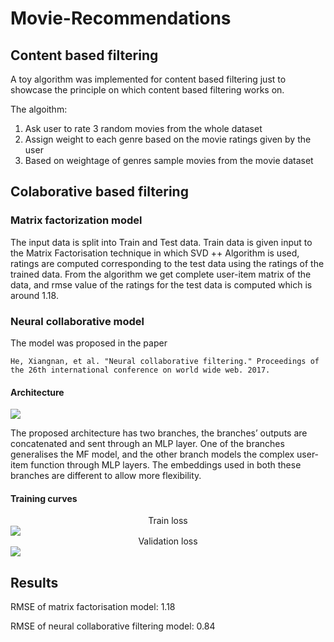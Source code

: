 <!-- #region -->
# Movie-Recommendations

## Content based filtering

A toy algorithm was implemented for content based filtering just to showcase the principle on which content based filtering works on. 

The algoithm:
<ol>
  <li>Ask user to rate 3 random movies from the whole dataset</li>
  <li>Assign weight to each genre based on the movie ratings given by the user</li>
  <li>Based on weightage of genres sample movies from the movie dataset </li>
</ol> 


## Colaborative based filtering

### Matrix factorization model

The input data is split into Train and Test data. Train data is given input to the Matrix Factorisation technique in which SVD ++ Algorithm is used, ratings are computed corresponding to the test data using the ratings of the trained data. From the algorithm we get complete user-item matrix of the data, and rmse value of the ratings for the test data is computed which is around 1.18. 


### Neural collaborative model

The model was proposed in the paper 
```
He, Xiangnan, et al. "Neural collaborative filtering." Proceedings of the 26th international conference on world wide web. 2017.
```

#### Architecture

<img src="assets/arch.png">

The proposed architecture has two branches, the branches’ outputs are concatenated and sent through an MLP layer. One of the branches generalises the MF model, and the other branch models the complex user-item function through MLP layers. The embeddings used in both these branches are different to allow more flexibility.

#### Training curves

<center>Train loss</center>
<img src="assets/train.png">

<center>Validation loss</center>
<img src="assets/val.png">


## Results

RMSE of matrix factorisation model: 1.18

RMSE of neural collaborative filtering model: 0.84
<!-- #endregion -->

```python

```
